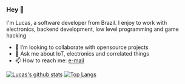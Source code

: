 ### Hey 👋

<!--
**lucas-engen/lucas-engen** is a ✨ _special_ ✨ repository because its `README.md` (this file) appears on your GitHub profile.
-->

I'm Lucas, a software developer from Brazil. I enjoy to work with electronics, backend development, low level programming and game hacking

- 👯 I’m looking to collaborate with opensource projects
- 💬 Ask me about IoT, electronics and correlated things
- 📫 How to reach me: [e-mail](mailto:lucas.engen.cc@gmail.com)

[![Lucas's github stats](https://github-readme-stats.vercel.app/api?username=lucas-engen&theme=dark)](https://github.com/anuraghazra/github-readme-stats)
[![Top Langs](https://github-readme-stats.vercel.app/api/top-langs/?username=lucas-engen&langs_count=8&hide=makefile,batch,shell,qmake&layout=compact)](https://github.com/anuraghazra/github-readme-stats)
